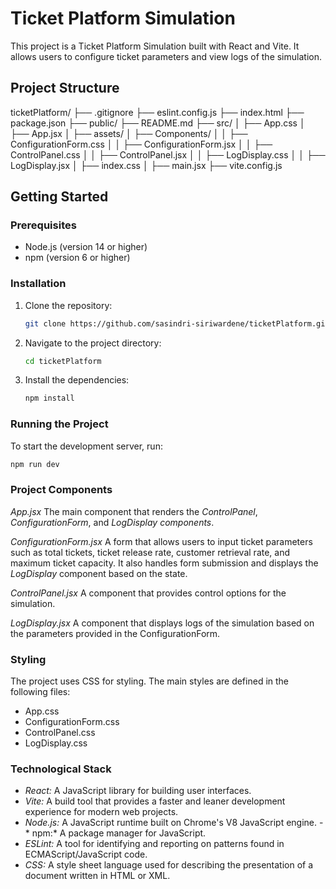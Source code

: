 # Ticket Platform Simulation

This project is a Ticket Platform Simulation built with React and Vite. It allows users to configure ticket parameters and view logs of the simulation.

## Project Structure
ticketPlatform/ 
├── .gitignore 
├── eslint.config.js 
├── index.html 
├── package.json 
├── public/ 
├── README.md 
├── src/ 
│ ├── App.css 
│ ├── App.jsx 
│ ├── assets/ 
│ ├── Components/ 
│ │ ├── ConfigurationForm.css 
│ │ ├── ConfigurationForm.jsx 
│ │ ├── ControlPanel.css 
│ │ ├── ControlPanel.jsx
│ │ ├── LogDisplay.css 
│ │ ├── LogDisplay.jsx 
│ ├── index.css 
│ ├── main.jsx 
├── vite.config.js


## Getting Started

### Prerequisites

- Node.js (version 14 or higher)
- npm (version 6 or higher)

### Installation

1. Clone the repository:
    ```sh
    git clone https://github.com/sasindri-siriwardene/ticketPlatform.git
    ```
2. Navigate to the project directory:
    ```sh
    cd ticketPlatform
    ```
3. Install the dependencies:
    ```sh
    npm install
    ```

### Running the Project

To start the development server, run:
```sh
npm run dev
```
### Project Components
*App.jsx*
The main component that renders the *ControlPanel*, *ConfigurationForm*, and *LogDisplay components*.

*ConfigurationForm.jsx*
A form that allows users to input ticket parameters such as total tickets, ticket release rate, customer retrieval rate, and maximum ticket capacity. It also handles form submission and displays the *LogDisplay* component based on the state.

*ControlPanel.jsx*
A component that provides control options for the simulation.

*LogDisplay.jsx*
A component that displays logs of the simulation based on the parameters provided in the ConfigurationForm.

### Styling
The project uses CSS for styling. The main styles are defined in the following files:

- App.css
- ConfigurationForm.css
- ControlPanel.css
- LogDisplay.css

### Technological Stack

- *React:* A JavaScript library for building user interfaces.
- *Vite:* A build tool that provides a faster and leaner development experience for modern web projects.
- *Node.js:* A JavaScript runtime built on Chrome's V8 JavaScript engine.
-* npm:* A package manager for JavaScript.
- *ESLint:* A tool for identifying and reporting on patterns found in ECMAScript/JavaScript code.
- *CSS:* A style sheet language used for describing the presentation of a document written in HTML or XML.
